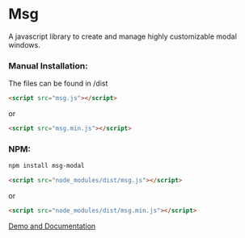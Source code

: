 # Msg

A javascript library to create and manage highly customizable modal windows.

### Manual Installation:

The files can be found in /dist

```html
<script src="msg.js"></script>
```
or 

```html
<script src="msg.min.js"></script>
```

### NPM:

```sh
npm install msg-modal
```

```html
<script src="node_modules/dist/msg.js"></script>
```
or 

```html
<script src="node_modules/dist/msg.min.js"></script>
```

[Demo and Documentation](https://madprops.github.io/Msg/)